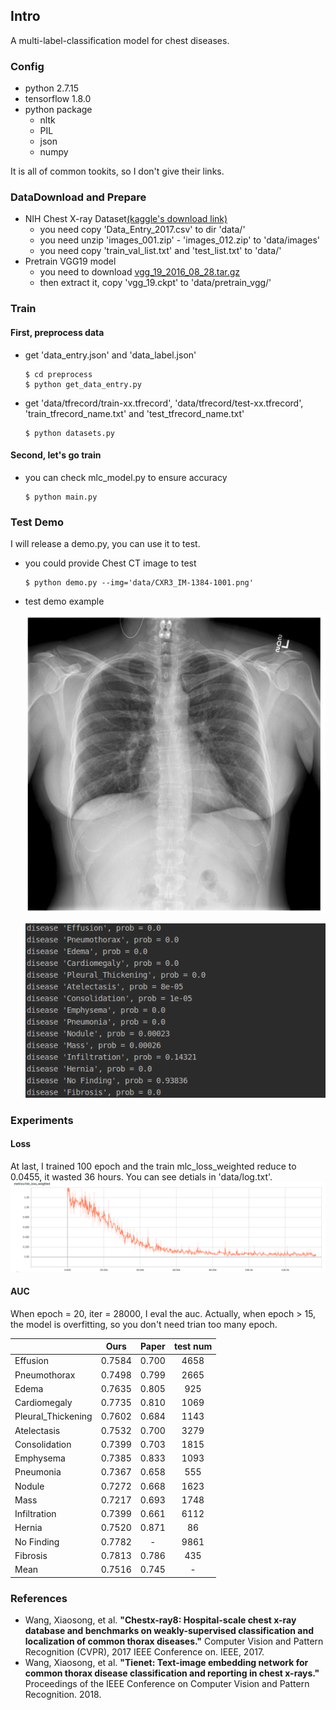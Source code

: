 ## Intro
A multi-label-classification model for chest diseases.

### Config
- python 2.7.15
- tensorflow 1.8.0
- python package 
    * nltk
    * PIL
    * json
    * numpy

It is all of common tookits, so I don't give their links.

### DataDownload and Prepare
- NIH Chest X-ray Dataset[(kaggle's download link)](https://www.kaggle.com/nih-chest-xrays/data)
    * you need copy 'Data_Entry_2017.csv' to dir 'data/'
    * you need unzip 'images_001.zip' - 'images_012.zip' to 'data/images'
    * you need copy 'train_val_list.txt' and 'test_list.txt' to 'data/'
- Pretrain VGG19 model
    * you need to download [vgg_19_2016_08_28.tar.gz](http://download.tensorflow.org/models/vgg_19_2016_08_28.tar.gz)
    * then extract it, copy 'vgg_19.ckpt' to 'data/pretrain_vgg/'

### Train
#### First, preprocess data
- get 'data_entry.json' and 'data_label.json'
    ```shell
    $ cd preprocess
    $ python get_data_entry.py    
    ``` 
- get 'data/tfrecord/train-xx.tfrecord', 'data/tfrecord/test-xx.tfrecord', 'train_tfrecord_name.txt' and 'test_tfrecord_name.txt'
    ```shell
    $ python datasets.py    
    ``` 
#### Second, let's go train
- you can check mlc_model.py to ensure accuracy
    ```shell
    $ python main.py    
    ``` 

### Test Demo
I will release a demo.py, you can use it to test.
- you could provide Chest CT image to test
    ```shell
    $ python demo.py --img='data/CXR3_IM-1384-1001.png'   
    ``` 
- test demo example

    ![example](data/examples/example1.png)
    
    ![result](data/examples/demo_result.png)

### Experiments
#### Loss
At last, I trained 100 epoch and the train mlc_loss_weighted reduce to 0.0455, it wasted 36 hours. You can see detials in 'data/log.txt'.
![example](data/examples/mlc_loss_weighted64.png)

#### AUC
When epoch = 20, iter = 28000, I eval the auc. Actually, when epoch > 15, the model is overfitting, so you don't need trian too many epoch.

|  | Ours | Paper | test num |
| :--- | :---: | :---: | :---: |
| Effusion | 0.7584 | 0.700 | 4658 |
| Pneumothorax | 0.7498 | 0.799 | 2665 |
| Edema | 0.7635 | 0.805 | 925 |
| Cardiomegaly | 0.7735 | 0.810 | 1069 |
| Pleural_Thickening | 0.7602 | 0.684 | 1143 |
| Atelectasis | 0.7532 | 0.700 | 3279 |
| Consolidation | 0.7399 | 0.703 | 1815 |
| Emphysema | 0.7385 | 0.833 | 1093 |
| Pneumonia | 0.7367 | 0.658 | 555 |
| Nodule | 0.7272 | 0.668 | 1623 |
| Mass | 0.7217 | 0.693 | 1748 |
| Infiltration | 0.7399 | 0.661 | 6112 |
| Hernia | 0.7520 | 0.871 | 86 |
| No Finding | 0.7782 | - | 9861 |
| Fibrosis | 0.7813 | 0.786 | 435 |
| Mean | 0.7516 | 0.745 | - |


### References
- Wang, Xiaosong, et al. **"Chestx-ray8: Hospital-scale chest x-ray database and benchmarks on weakly-supervised classification and localization of common thorax diseases."** Computer Vision and Pattern Recognition (CVPR), 2017 IEEE Conference on. IEEE, 2017.
- Wang, Xiaosong, et al. **"Tienet: Text-image embedding network for common thorax disease classification and reporting in chest x-rays."** Proceedings of the IEEE Conference on Computer Vision and Pattern Recognition. 2018.